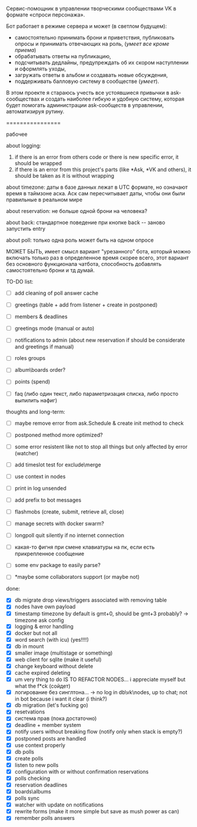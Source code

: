 Сервис-помощник в управлении творческими сообществами VK в формате «спроси персонажа».

Бот работает в режиме сервера и может (в светлом будущем):
- самостоятельно принимать брони и приветствия, публиковать опросы и принимать отвечающих на роль, (*умеет все кроме приема*)
- обрабатывать ответы на публикацию,
- подсчитывать дедлайны, предупреждать об их скором наступлении и оформлять уходы,
- загружать ответы в альбом и создавать новые обсуждения,
- поддерживать балловую систему в сообществе (*умеет*).

В этом проекте я стараюсь учесть все устоявшиеся привычки в ask-сообществах и создать наиболее гибкую и удобную систему, которая будет помогать администрации ask-сообществ в управлении, автоматизируя рутину.

================

рабочее

about logging:
1) if there is an error from others code or there is new specific error, it should be wrapped
2) if there is an error from this project's parts (like *Ask, *VK and others), it should be taken as it is without wrapping

about timezone:
даты в базе данных лежат в UTC формате, но означают время в таймзоне аска. Аск сам пересчитывает даты, чтобы они были правильные в реальном мире

about reservation:
не больше одной брони на человека?

about back:
стандартное поведение при кнопке back -- заново запустить entry

about poll:
только одна роль может быть на одном опросе

МОЖЕТ БЫТЬ, имеет смысл вариант "урезанного" бота, который можно включать только раз в определенное время
скорее всего, этот вариант без основного функционала чатбота, способность добавлять самостоятельно брони и тд
думай.


TO-DO list:

- [ ]  add cleaning of poll answer cache
- [ ] greetings (table + add from listener + create in postponed)
- [ ] members & deadlines
- [ ] greetings mode (manual or auto)
- [ ] notifications to admin (about new reservation if should be considerate and greetings if manual)
- [ ] roles groups
- [ ] album\boards order?
- [ ] points (spend)
- [ ] faq (либо один текст, либо параметризация списка, либо просто выпилить нафиг)


thoughts and long-term:

- [ ] maybe remove error from ask.Schedule & create init method to check 
- [ ] postponed method more optimized? 
- [ ] some error resistent like not to stop all things but only affected by error (watcher)
- [ ] add timeslot test for exclude\merge
- [ ] use context in nodes
- [ ] print in log unsended 
- [ ] add prefix to bot messages
- [ ] flashmobs (create, submit, retrieve all, close)
- [ ] manage secrets with docker swarm? 
- [ ] longpoll quit silently if no internet connection
- [ ] какая-то фигня при смене клавиатуры на пк, если есть прикрепленное сообщение
- [ ] some env package to easily parse?
- [ ] *maybe some collaborators support (or maybe not)


done:

- [x] db migrate drop views/triggers associated with removing table
- [x] nodes have own payload
- [x] timestamp timezone by default is gmt+0, should be gmt+3 probably? -> timezone ask config
- [x] logging & error handling
- [x] docker but not all
- [x] word search (with icu) (yes!!!!)
- [x] db in mount
- [x] smaller image (multistage or something)
- [x] web client for sqlite (make it useful)
- [x] change keyboard without delete
- [x] cache expired deleting
- [x] um very thing to do IS TO REFACTOR NODES... i appreciate myself but what the f*ck (сойдет)
- [x] логирование без синглтона... -> no log in db\vk\nodes, up to chat; not in bot because i want it clear (i think?)
- [x] db migration (let's fucking go)
- [x] resetvations
- [x] система прав (пока достаточно)
- [x] deadline + member system 
- [x] notify users without breaking flow (notify only when stack is empty?)
- [x] postponed posts are handled
- [x] use context properly
- [x] db polls
- [x] create polls
- [x] listen to new polls
- [x] configuration with or without confirmation reservations
- [x] polls checking
- [x] reservation deadlines
- [x] boards\albums
- [x] polls sync
- [x] watcher with update on notifications
- [x] rewrite forms (make it more simple but save as mush power as can)
- [x] remember polls answers
